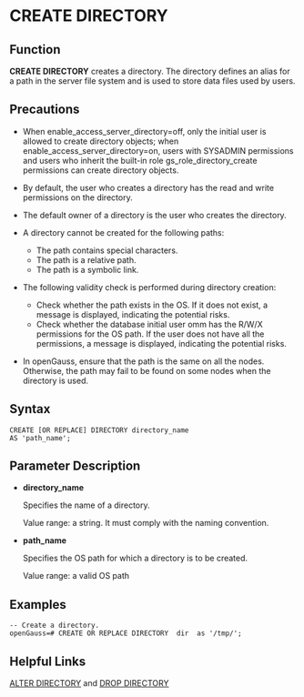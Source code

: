 # CREATE DIRECTORY<a name="EN-US_TOPIC_0289900765"></a>

## Function<a name="en-us_topic_0283136620_en-us_topic_0237122101_en-us_topic_0059778310_section50807000114421"></a>

**CREATE DIRECTORY**  creates a directory. The directory defines an alias for a path in the server file system and is used to store data files used by users.

## Precautions<a name="en-us_topic_0283136620_en-us_topic_0237122101_en-us_topic_0059778310_section25762026103427"></a>

-   When enable_access_server_directory=off, only the initial user is allowed to create directory objects; when enable_access_server_directory=on, users with SYSADMIN permissions and users who inherit the built-in role gs_role_directory_create permissions can create directory objects.
-   By default, the user who creates a directory has the read and write permissions on the directory.
-   The default owner of a directory is the user who creates the directory.
-   A directory cannot be created for the following paths:
    -   The path contains special characters.
    -   The path is a relative path.
    -   The path is a symbolic link.

-   The following validity check is performed during directory creation:
    -   Check whether the path exists in the OS. If it does not exist, a message is displayed, indicating the potential risks.
    -   Check whether the database initial user omm has the R/W/X permissions for the OS path. If the user does not have all the permissions, a message is displayed, indicating the potential risks.

-   In openGauss, ensure that the path is the same on all the nodes. Otherwise, the path may fail to be found on some nodes when the directory is used.

## Syntax<a name="en-us_topic_0283136620_en-us_topic_0237122101_en-us_topic_0059778310_section30531647103427"></a>

```
CREATE [OR REPLACE] DIRECTORY directory_name
AS 'path_name';
```

## Parameter Description<a name="en-us_topic_0283136620_en-us_topic_0237122101_section687510282437"></a>

-   **directory\_name**

    Specifies the name of a directory.

    Value range: a string. It must comply with the naming convention.

-   **path\_name**

    Specifies the OS path for which a directory is to be created.

    Value range: a valid OS path


## Examples<a name="en-us_topic_0283136620_en-us_topic_0237122101_section1853433744413"></a>

```
-- Create a directory.
openGauss=# CREATE OR REPLACE DIRECTORY  dir  as '/tmp/';
```

## Helpful Links<a name="en-us_topic_0283136620_en-us_topic_0237122101_section1767373224414"></a>

[ALTER DIRECTORY](alter-directory.md)  and  [DROP DIRECTORY](drop-directory.md)

